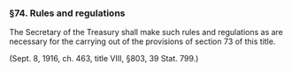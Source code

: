 ### §74. Rules and regulations ###

The Secretary of the Treasury shall make such rules and regulations as are necessary for the carrying out of the provisions of section 73 of this title.

(Sept. 8, 1916, ch. 463, title VIII, §803, 39 Stat. 799.)